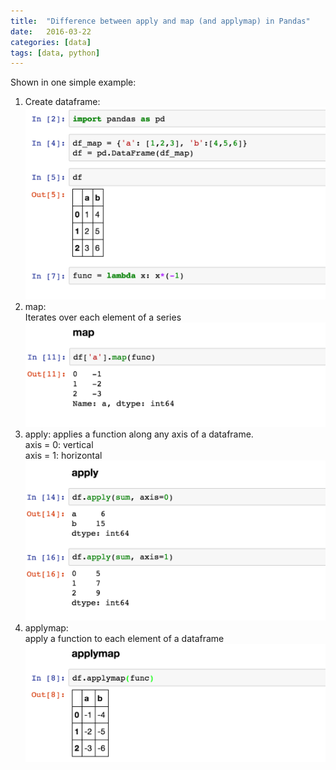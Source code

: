 ```yaml
---
title:  "Difference between apply and map (and applymap) in Pandas"
date:   2016-03-22
categories: [data]
tags: [data, python]
---
```

Shown in one simple example:  
1. Create dataframe:  
![createdf](/images/blogs/applymap/createdf.png)  
2. map:  
Iterates over each element of a series 
![map](/images/blogs/applymap/map.png)  
3. apply:
applies a function along any axis of a dataframe.  
axis = 0: vertical  
axis = 1: horizontal  
![apply](/images/blogs/applymap/apply.png)  
4. applymap:  
apply a function to each element of a dataframe  
![applymap](/images/blogs/applymap/applymap.png)  
